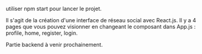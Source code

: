 utiliser npm start pour lancer le projet.

Il s'agit de la création d'une interface de réseau social avec React.js. Il y a 4 pages que vous pouvez visionner en changeant le composant dans App.js : profile, home, register, login.

Partie backend à venir prochainement.


